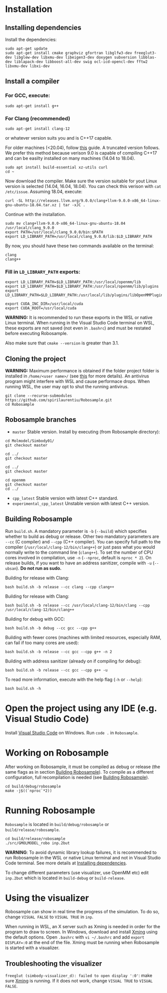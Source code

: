 # Installation

## Installing dependencies
Install the dependencies:
```
sudo apt-get update
sudo apt-get install cmake graphviz gfortran libglfw3-dev freeglut3-dev libglew-dev libxmu-dev libeigen3-dev doxygen subversion libblas-dev liblapack-dev libboost-all-dev swig ocl-icd-opencl-dev fftw2 libxmu-dev libxi-dev
```

## Install a compiler
### For GCC, execute:
```
sudo apt-get install g++
```

### For Clang (recommended)
```
sudo apt-get install clang-12
```
or whatever version suits you and is C++17 capable.

For older machines (<20.04), follow [this](https://solarianprogrammer.com/2017/12/13/linux-wsl-install-clang-libcpp-compile-cpp-17-programs/) guide. A truncated version follows. We prefer this method because verison 9.0 is capable of compiling C++17 and can be easilty installed on many machines (14.04 to 18.04).
```
sudo apt install build-essential xz-utils curl
cd ~
```

Now download the compiler. Make sure the version suitable for yout Linux version is selected (14.04, 16.04, 18.04). You can check this verison with `cat /etc/issue`. Assuming 18.04, execute:
```
curl -SL http://releases.llvm.org/9.0.0/clang+llvm-9.0.0-x86_64-linux-gnu-ubuntu-18.04.tar.xz | tar -xJC .
```

Continue with the installation.
```
sudo mv clang+llvm-9.0.0-x86_64-linux-gnu-ubuntu-18.04 /usr/local/clang_9.0.0
export PATH=/usr/local/clang_9.0.0/bin:$PATH
export LD_LIBRARY_PATH=/usr/local/clang_9.0.0/lib:$LD_LIBRARY_PATH
```

By now, you should have these two commands available on the terminal:
```
clang
clang++
```

### Fill in `LD_LIBRARY_PATH` exports:
```
export LD_LIBRARY_PATH=$LD_LIBRARY_PATH:/usr/local/openmm/lib
export LD_LIBRARY_PATH=$LD_LIBRARY_PATH:/usr/local/openmm/lib/plugins
export LD_LIBRARY_PATH=$LD_LIBRARY_PATH:/usr/local/lib/plugins/libOpenMMPlugin.so

export CUDA_INC_DIR=/usr/local/cuda
export CUDA_ROOT=/usr/local/cuda
```
**WARNING:** It is recommended to run these exports in the WSL or native Linux terminal. When running in the Visual Studio Code terminal on WSL, these exports are not saved (not even in `.bashrc`) and must be restated before executing Robosample.

Also make sure that `cmake --version` is greater than 3.1.

##  Cloning the project
**WARNING:** Maximum performance is obtained if the folder project folder is installed in `/home/<user name>/` (see [this](https://docs.microsoft.com/en-us/windows/wsl/compare-versions#performance-across-os-file-systems) for more details). An antivirus program might interfere with WSL and cause performace drops. When running WSL, the user may opt to shut the running antivirus.
```
git clone --recurse-submodules https://github.com/spirilaurentiu/Robosample.git
cd Robosample
```

## Robosample branches
* `master` Stable version. Install by executing (from Robosample directory):
```
cd Molmodel/Simbody01/
git checkout master

cd ../
git checkout master

cd ../
git checkout master

cd openmm
git checkout master
cd ../
```
* `cpp_latest` Stable version with latest C++ standard.
* `experimental_cpp_latest` Unstable version with latest C++ version.

## Building Robosample
Run `build.sh`. A mandatory parameter is `-b` (`--build`) which specifies whether to build as debug or release. Other two mandatory parameters are `--cc` (C compiler) and `--cpp` (C++ compiler). You can specify full path to the compiler (`/usr/local/clang-12/bin/clang++`) or just pass what you would normally write to the command line (`clang++`). To set the number of CPU cores involved in compilation, use `-n` (`--nproc`, default is `nproc * 2`). On release builds, if you want to have an address sanitizer, compile with `-u` (`--ubsan`). **Do not run as sudo.**

Building for release with Clang:
```
bash build.sh -b release --cc clang --cpp clang++
```

Building for release with Clang:
```
bash build.sh -b release --cc /usr/local/clang-12/bin/clang --cpp /usr/local/clang-12/bin/clang++
```

Building for debug with GCC:
```
bash build.sh -b debug --cc gcc --cpp g++
```

Building with fewer cores (machines with limited resources, especially RAM, can fail if too many cores are used):
```
bash build.sh -b release --cc gcc --cpp g++ -n 2
```

Building with address sanitizer (already on if compiling for debug):
```
bash build.sh -b release --cc gcc --cpp g++ -u
```

To read more information, execute with the help flag (`-h` or `--help`):
```
bash build.sh -h
```

# Open the project using any IDE (e.g. Visual Studio Code)
Install [Visual Studio Code](https://code.visualstudio.com/) on Windows. Run `code .` in `Robosample`.

# Working on Robosample
After working on Robosample, it must be compiled as debug or release (the same flags as in section [Building Robosample](#building-robosample)). To compile as a different configuration, full recompilation is needed (see [Building Robosample](#building-robosample)).
```
cd build/debug/robosample
make -j$((`nproc`*2))
```

# Running Robosample
`Robosample` is located in `build/debug/robosample` or `build/release/robosample`.
```
cd build/release/robosample
./src/GMOLMODEL_robo inp.2but
```
**WARNING**: To avoid dynamic library lookup failures, it is recommended to run Robosample in the WSL or native Linux terminal and not in Visual Studio Code terminal. See more details at [Installing dependencies](#installing-dependencies).  
  
To change different parameters (use visualizer, use OpenMM etc) edit `inp.2but` which is located in `build-debug` or `build-release`.

# Using the visualizer
Robosample can show in real time the progress of the simulation. To do so, change `VISUAL FALSE` to `VISUAL TRUE` in `inp`.

When running in WSL, an X server such as Xming is needed in order for the program to draw to screen. In Windows, download and install [Xming](https://sourceforge.net/projects/xming/) using the default options. Open `.bashrc` with `vi ~/.bashrc` and add `export DISPLAY=:0` at the end of the file. Xming must be running when Robosample is started with a visualizer\.

## Troubleshooting the visualizer
`freeglut (simbody-visualizer_d): failed to open display ':0'`: make sure [Xming](#installing-xming) is running. If it does not work, change `VISUAL TRUE` to `VISUAL FALSE`.
